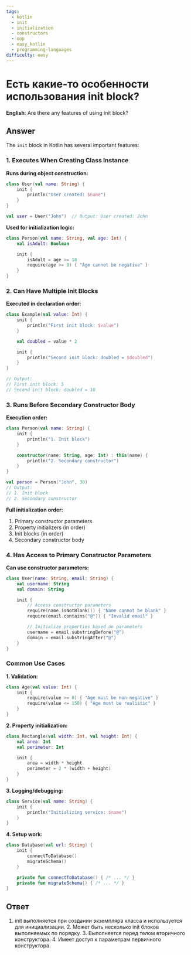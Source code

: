 ```yaml
---
tags:
  - kotlin
  - init
  - initialization
  - constructors
  - oop
  - easy_kotlin
  - programming-languages
difficulty: easy
---
```


# Есть какие-то особенности использования init block?

**English**: Are there any features of using init block?

## Answer

The `init` block in Kotlin has several important features:

### 1. Executes When Creating Class Instance

**Runs during object construction:**
```kotlin
class User(val name: String) {
    init {
        println("User created: $name")
    }
}

val user = User("John")  // Output: User created: John
```

**Used for initialization logic:**
```kotlin
class Person(val name: String, val age: Int) {
    val isAdult: Boolean

    init {
        isAdult = age >= 18
        require(age >= 0) { "Age cannot be negative" }
    }
}
```

### 2. Can Have Multiple Init Blocks

**Executed in declaration order:**
```kotlin
class Example(val value: Int) {
    init {
        println("First init block: $value")
    }

    val doubled = value * 2

    init {
        println("Second init block: doubled = $doubled")
    }
}

// Output:
// First init block: 5
// Second init block: doubled = 10
```

### 3. Runs Before Secondary Constructor Body

**Execution order:**
```kotlin
class Person(val name: String) {
    init {
        println("1. Init block")
    }

    constructor(name: String, age: Int) : this(name) {
        println("2. Secondary constructor")
    }
}

val person = Person("John", 30)
// Output:
// 1. Init block
// 2. Secondary constructor
```

**Full initialization order:**
1. Primary constructor parameters
2. Property initializers (in order)
3. Init blocks (in order)
4. Secondary constructor body

### 4. Has Access to Primary Constructor Parameters

**Can use constructor parameters:**
```kotlin
class User(name: String, email: String) {
    val username: String
    val domain: String

    init {
        // Access constructor parameters
        require(name.isNotBlank()) { "Name cannot be blank" }
        require(email.contains("@")) { "Invalid email" }

        // Initialize properties based on parameters
        username = email.substringBefore("@")
        domain = email.substringAfter("@")
    }
}
```

### Common Use Cases

**1. Validation:**
```kotlin
class Age(val value: Int) {
    init {
        require(value >= 0) { "Age must be non-negative" }
        require(value <= 150) { "Age must be realistic" }
    }
}
```

**2. Property initialization:**
```kotlin
class Rectangle(val width: Int, val height: Int) {
    val area: Int
    val perimeter: Int

    init {
        area = width * height
        perimeter = 2 * (width + height)
    }
}
```

**3. Logging/debugging:**
```kotlin
class Service(val name: String) {
    init {
        println("Initializing service: $name")
    }
}
```

**4. Setup work:**
```kotlin
class Database(val url: String) {
    init {
        connectToDatabase()
        migrateSchema()
    }

    private fun connectToDatabase() { /* ... */ }
    private fun migrateSchema() { /* ... */ }
}
```

## Ответ

1. init выполняется при создании экземпляра класса и используется для инициализации. 2. Может быть несколько init блоков выполняемых по порядку. 3. Выполняется перед телом вторичного конструктора. 4. Имеет доступ к параметрам первичного конструктора.

